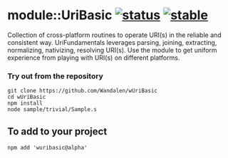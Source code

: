 # module::UriBasic [![status](https://github.com/Wandalen/wUriBasic/workflows/publish/badge.svg)](https://github.com/Wandalen/wUriBasic/actions?query=workflow%3Apublish) [![stable](https://img.shields.io/badge/stability-stable-brightgreen.svg)](https://github.com/emersion/stability-badges#stable)

Collection of cross-platform routines to operate URI(s) in the reliable and consistent way. UriFundamentals leverages parsing, joining, extracting, normalizing, nativizing, resolving URI(s). Use the module to get uniform experience from playing with URI(s) on different platforms.

### Try out from the repository
```
git clone https://github.com/Wandalen/wUriBasic
cd wUriBasic
npm install
node sample/trivial/Sample.s
```

## To add to your project
```
npm add 'wuribasic@alpha'
```
